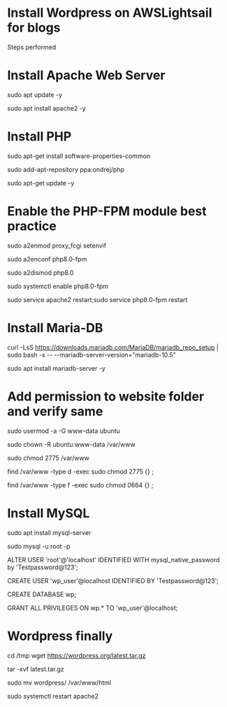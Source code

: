 # Install Wordpress on AWSLightsail for blogs
 Steps performed
# Install Apache Web Server
sudo apt update -y

sudo apt install apache2 -y
# Install PHP
sudo apt-get install software-properties-common

sudo add-apt-repository ppa:ondrej/php

sudo apt-get update -y

# Enable the PHP-FPM module best practice

sudo a2enmod proxy_fcgi setenvif

sudo a2enconf php8.0-fpm

sudo a2dismod php8.0

sudo systemctl enable php8.0-fpm

sudo service apache2 restart;sudo service php8.0-fpm restart

# Install Maria-DB

curl -LsS https://downloads.mariadb.com/MariaDB/mariadb_repo_setup | sudo bash -s -- --mariadb-server-version="mariadb-10.5"

sudo apt install mariadb-server -y

# Add permission to website folder and verify same

sudo usermod -a -G www-data ubuntu

sudo chown -R ubuntu:www-data /var/www

sudo chmod 2775 /var/www

find /var/www -type d -exec sudo chmod 2775 {} \;

find /var/www -type f -exec sudo chmod 0664 {} \;

# Install MySQL
sudo apt install mysql-server 


sudo mysql -u root -p

ALTER USER 'root'@'localhost' IDENTIFIED WITH mysql_native_password by 'Testpassword@123';


CREATE USER 'wp_user'@localhost IDENTIFIED BY 'Testpassword@123';


CREATE DATABASE wp;


GRANT ALL PRIVILEGES ON wp.* TO 'wp_user'@localhost;

# Wordpress finally


cd /tmp
wget https://wordpress.org/latest.tar.gz


tar -xvf latest.tar.gz


sudo mv wordpress/ /var/www/html


sudo systemctl restart apache2



